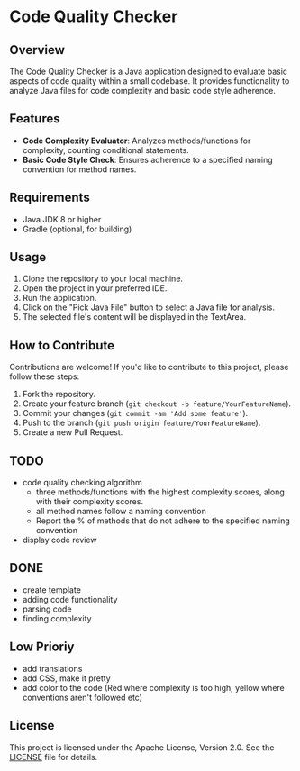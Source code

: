 # Code Quality Checker

## Overview
The Code Quality Checker is a Java application designed to evaluate basic aspects of code quality within a small codebase. It provides functionality to analyze Java files for code complexity and basic code style adherence.

## Features
- **Code Complexity Evaluator**: Analyzes methods/functions for complexity, counting conditional statements.
- **Basic Code Style Check**: Ensures adherence to a specified naming convention for method names.

## Requirements
- Java JDK 8 or higher
- Gradle (optional, for building)

## Usage
1. Clone the repository to your local machine.
2. Open the project in your preferred IDE.
3. Run the application.
4. Click on the "Pick Java File" button to select a Java file for analysis.
5. The selected file's content will be displayed in the TextArea.

## How to Contribute
Contributions are welcome! If you'd like to contribute to this project, please follow these steps:
1. Fork the repository.
2. Create your feature branch (`git checkout -b feature/YourFeatureName`).
3. Commit your changes (`git commit -am 'Add some feature'`).
4. Push to the branch (`git push origin feature/YourFeatureName`).
5. Create a new Pull Request.

## TODO
- code quality checking algorithm
    - three methods/functions with the highest complexity scores, along with their complexity scores.
    -  all method names follow a naming convention
    -  Report the % of methods that do not adhere to the specified naming convention
- display code review

## DONE
- create template
- adding code functionality
- parsing code
- finding complexity

## Low Prioriy
- add translations
- add CSS, make it pretty
- add color to the code (Red where complexity is too high, yellow where conventions aren't followed etc)

## License
This project is licensed under the Apache License, Version 2.0. See the [LICENSE](LICENSE) file for details.

